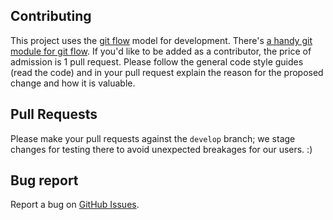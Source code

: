 ## Contributing

This project uses the [git flow][] model for development.
There's [a handy git module for git flow][github].
If you'd like to be added as a contributor, the price of admission is
1 pull request. Please follow the general code style guides
(read the code) and in your pull request explain the reason for the
proposed change and how it is valuable.

## Pull Requests

Please make your pull requests against the `develop` branch; we stage changes
for testing there to avoid unexpected breakages for our users. :)

## Bug report

Report a bug on [GitHub Issues](https://github.com/jalcine/wintermute/issues).

[git flow]: http://nvie.com/posts/a-successful-git-branching-model/
[github]: https://github.com/nvie/gitflow
